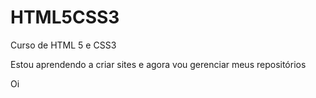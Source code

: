 # HTML5CSS3
 Curso de HTML 5 e CSS3

Estou aprendendo a criar sites e agora vou gerenciar meus repositórios


Oi
